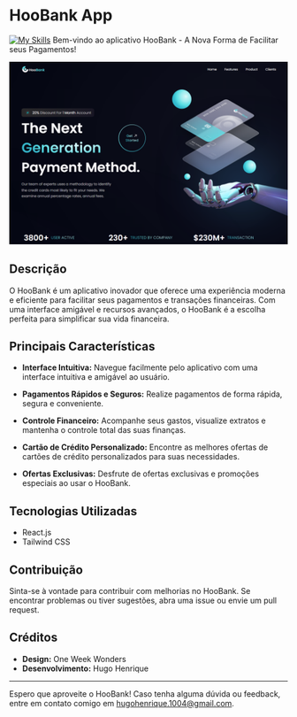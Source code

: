 # HooBank App
[![My Skills](https://skillicons.dev/icons?i=react,tailwind,js,html,css)](https://skillicons.dev)
Bem-vindo ao aplicativo HooBank - A Nova Forma de Facilitar seus Pagamentos!

![Preview do App](./src/assets/HooBank_preview.png)

## Descrição

O HooBank é um aplicativo inovador que oferece uma experiência moderna e eficiente para facilitar seus pagamentos e transações financeiras. Com uma interface amigável e recursos avançados, o HooBank é a escolha perfeita para simplificar sua vida financeira.

## Principais Características

- **Interface Intuitiva:** Navegue facilmente pelo aplicativo com uma interface intuitiva e amigável ao usuário.

- **Pagamentos Rápidos e Seguros:** Realize pagamentos de forma rápida, segura e conveniente.

- **Controle Financeiro:** Acompanhe seus gastos, visualize extratos e mantenha o controle total das suas finanças.

- **Cartão de Crédito Personalizado:** Encontre as melhores ofertas de cartões de crédito personalizados para suas necessidades.

- **Ofertas Exclusivas:** Desfrute de ofertas exclusivas e promoções especiais ao usar o HooBank.

## Tecnologias Utilizadas

- React.js
- Tailwind CSS

## Contribuição

Sinta-se à vontade para contribuir com melhorias no HooBank. Se encontrar problemas ou tiver sugestões, abra uma issue ou envie um pull request.

## Créditos

- **Design:** One Week Wonders 
- **Desenvolvimento:** Hugo Henrique

---

Espero que aproveite o HooBank! Caso tenha alguma dúvida ou feedback, entre em contato comigo em [hugohenrique.1004@gmail.com](mailto:hugohenrique.1004@gmail.com).